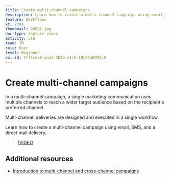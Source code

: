 ```yaml
---
title: Create multi-channel campaigns
description: Learn how to create a multi-channel campaign using email, SMS, and a direct mail delivery.
feature: Workflows
kt: 7794
thumbnail: 24981.jpg
doc-type: feature video
activity: use
team: TM
role: User
level: Beginner
exl-id: 5f71cea8-aa13-4b89-a1c5-10c97a8992c8
---
```

# Create multi-channel campaigns

In a multi-channel campaign, a single marketing communication uses multiple channels to reach a wider target audience based on the recipient's preferred channel.

Multi-channel deliveries are designed and executed in a single workflow.

Learn how to create a multi-channel campaign using email, SMS, and a direct mail delivery.

>[!VIDEO](https://video.tv.adobe.com/v/24981?quality=12)

## Additional resources

* [Introduction to multi-channel and cross-channel campaigns](/help/orchestrate-campaigns/introduction-to-cross-and-multi-channel-campaigns.md)
